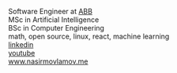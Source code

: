  Software Engineer at  <a href="https://abb-bank.az">ABB</a>
 <br/>
MSc in Artificial Intelligence
<br/>
BSc in Computer Engineering
<br/>
math, open source, linux, react, machine learning
<br/>
  <a href="https://az.linkedin.com/in/nasir-movlamov-322ab21b4">linkedin</a><br>
  <a href="https://www.youtube.com/channel/UCmE8Psks_-SDw9iG1nn6MpQ">youtube</a>
<br/>
 <a href="https://www.nasirmovlamov.me">www.nasirmovlamov.me </a>
